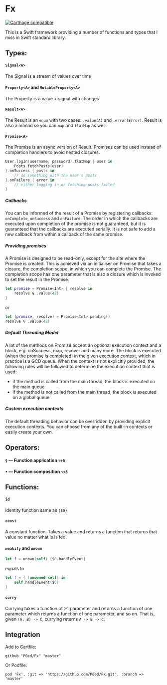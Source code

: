 # Fx
[![Carthage compatible](https://img.shields.io/badge/Carthage-compatible-4BC51D.svg?style=flat)](https://github.com/Carthage/Carthage)

This is a Swift framework providing a number of functions and types that I miss in Swift standard library.


## Types:
#### `Signal<A>`
The Signal is a stream of values over time
#### `Property<A>` and `MutableProperty<A>`
The Property is a value + signal with changes
#### `Result<A>`
The Result is an `enum` with two cases: `.value(A)` and `.error(Error)`. Result is also a monad so you can `map` and `flatMap` as well.
#### `Promise<A>`
The Promise is an async version of Result. Promises can be used instead of completion handlers to avoid nested closures.
```swift
User.logIn(username, password).flatMap { user in
    Posts.fetchPosts(user)
}.onSuccess { posts in
    // do something with the user's posts
}.onFailure { error in
    // either logging in or fetching posts failed
}
```

##### Callbacks
You can be informed of the result of a Promise by registering callbacks: `onComplete`, `onSuccess` and `onFailure`. The order in which the callbacks are executed upon completion of the promise is not guaranteed, but it is guaranteed that the callbacks are executed serially. It is not safe to add a new callback from within a callback of the same promise.

##### Providing promises
A Promise is designed to be read-only, except for the site where the Promise is created. This is achieved via an initialiser on Promise that takes a closure, the completion scope, in which you can complete the Promise. The completion scope has one parameter that is also a closure which is invoked to set the result in the Promise.

```swift
let promise = Promise<Int> { resolve in
	resolve § .value(42)
}
```
or
```swift
let (promise, resolve) = Promise<Int>.pending()
resolve § .value(42)
```

##### Default Threading Model
A lot of the methods on Promise accept an optional execution context and a block, e.g. onSuccess, map, recover and many more. The block is executed (when the promise is completed) in the given execution context, which in practice is a GCD queue. When the context is not explicitly provided, the following rules will be followed to determine the execution context that is used:

* if the method is called from the main thread, the block is executed on the main queue
* if the method is not called from the main thread, the block is executed on a global queue

##### Custom execution contexts
The default threading behavior can be overridden by providing explicit execution contexts. You can choose from any of the built-in contexts or easily create your own.


## Operators:
#### `§` — Function application `⌥+6`
#### `•` — Function composition `⌥+8`


## Functions:
#### `id`
Identity function same as `{$0}`
#### `const`
A constant function. Takes a value and returns a function that returns that value no matter what is is fed.
#### `weakify` and `unown`
```swift
let f = unown(self) {$0.handleEvent}
```
equals to
```swift
let f = { [unowned self] in
	self.handleEvent($0)
}
```
#### `curry`
Currying takes a function of >1 parameter and returns a function of one parameter which returns a function of one parameter, and so on. That is, given `(A, B) -> C`, currying returns `A -> B -> C`.


## Integration
Add to Cartfile:
```
github "P0ed/Fx" "master"
```
Or Podfile:
```
pod 'Fx', :git => 'https://github.com/P0ed/Fx.git', :branch => 'master'
```

